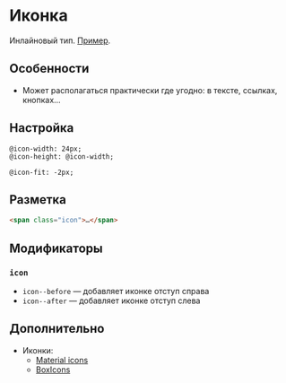 # Иконка

Инлайновый тип. [Пример](http://sedona.stage.constlab.ru/blocks/icon/).

## Особенности

* Может располагаться практически где угодно: в тексте, ссылках, кнопках…

## Настройка

```less
@icon-width: 24px;
@icon-height: @icon-width;

@icon-fit: -2px;
```

## Разметка

```html
<span class="icon">…</span>
```

## Модификаторы

### `icon`

* `icon--before` — добавляет иконке отступ справа
* `icon--after` — добавляет иконке отступ слева

## Дополнительно

* Иконки:
  * [Material icons](https://material.io/tools/icons/)
  * [BoxIcons](https://boxicons.com/)
